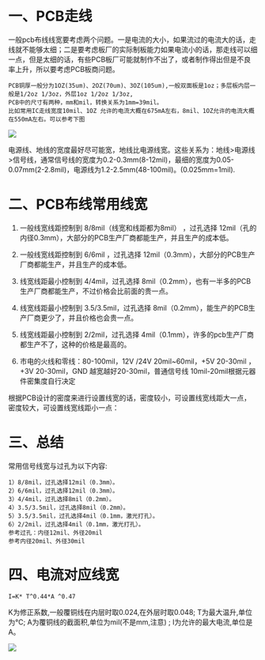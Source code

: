 # 一、PCB走线

一般pcb布线线宽要考虑两个问题。一是电流的大小，如果流过的电流大的话，走线就不能够太细；二是要考虑板厂的实际制板能力如果电流小的话，那走线可以细一点，但是太细的话，有些PCB板厂可能就制作不出了，或者制作得出但是不良率上升，所以要考虑PCB板商问题。

    PCB铜厚一般分为1OZ(35um)、2OZ(70um)、3OZ(105um),一般双面板是1oz；多层板内层一般是1/2oz 1/3oz，外层1oz 1/2oz 1/3oz,
    PCB中的尺寸有两种，mm和mil，转换关系为1mm=39mil。
    比如常用IC走线宽度10mil、1OZ 允许的电流大概在675mA左右，8mil、1OZ允许的电流大概在550mA左右。可以参考下图

<div><img src="https://cdn.jsdelivr.net/gh/lcekold/blogimage@main/Network/285dc035ae7c4ddf6c88b0b67442b6f1.png"></div>

电源线、地线的宽度最好尽可能宽，地线比电源线宽。这些关系为：地线>电源线>信号线，通常信号线的宽度为0.2-0.3mm(8-12mil)，最细的宽度为0.05-0.07mm(2-2.8mil)，电源线为1.2-2.5mm(48-100mil)。(0.025mm=1mil).

# 二、PCB布线常用线宽

1. 一般线宽线距控制到 8/8mil（线宽和线距都为8mil） ，过孔选择 12mil（孔的内径0.3mm），大部分的PCB生产厂商都能生产，并且生产的成本低。

2. 一般线宽线距控制到 6/6mil ，过孔选择 12mil（0.3mm），大部分的PCB生产厂商都能生产，并且生产的成本低。

3. 线宽线距最小控制到 4/4mil，过孔选择 8mil（0.2mm），也有一半多的PCB生产厂商都能生产，不过价格会比前面的贵一点。

4. 线宽线距最小控制到 3.5/3.5mil，过孔选择 8mil（0.2mm），能生产的PCB生产厂商更少了，并且价格也会贵一点。

5. 线宽线距最小控制到 2/2mil，过孔选择 4mil（0.1mm），许多的pcb生产厂商都生产不了，这种的价格是最高的。

6. 市电的火线和零线：80-100mil，12V /24V 20mil~60mil，+5V 20-30mil
，+3V 20-30mil，GND 越宽越好20-30mil，普通信号线 10mil-20mil根据元器件密集度自行决定

根据PCB设计的密度来进行设置线宽的话，密度较小，可设置线宽线距大一点，密度较大，可设置线宽线距小一点：

# 三、总结

常用信号线宽与过孔为以下内容:

```
1）8/8mil，过孔选择12mil（0.3mm）。
2）6/6mil，过孔选择12mil（0.3mm）。
3）4/4mil，过孔选择8mil（0.2mm）。
4）3.5/3.5mil，过孔选择8mil（0.2mm）。
5）3.5/3.5mil，过孔选择4mil（0.1mm，激光打孔）。
6）2/2mil，过孔选择4mil（0.1mm，激光打孔）。
参考过孔：内径12mil、外径20mil
参考内径20mil、外径30mil
```

# 四、电流对应线宽

    I=K* T^0.44*A ^0.47

K为修正系数,一般覆铜线在内层时取0.024,在外层时取0.048;
T为最大温升,单位为℃;
A为覆铜线的截面积,单位为mil(不是mm,注意) ;
I为允许的最大电流,单位是A。


<div><img src="https://cdn.jsdelivr.net/gh/lcekold/blogimage@main/Network/39d19d7789f2117ff2ed5263cfdc6db0.png"></div>